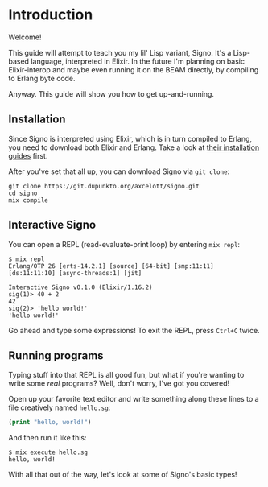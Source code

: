 # Introduction

Welcome!

This guide will attempt to teach you my lil' Lisp variant, Signo. It's a Lisp-based language, interpreted in Elixir. In the future I'm planning on basic Elixir-interop and maybe even running it on the BEAM directly, by compiling to Erlang byte code.

Anyway. This guide will show you how to get up-and-running.

## Installation

Since Signo is interpreted using Elixir, which is in turn compiled to Erlang, you need to download both Elixir and Erlang. Take a look at [their installation guides](https://elixir-lang.org/install.html) first.

After you've set that all up, you can download Signo via `git clone`:

```shell
git clone https://git.dupunkto.org/axcelott/signo.git
cd signo
mix compile
```

## Interactive Signo

You can open a REPL (read-evaluate-print loop) by entering `mix repl`:

```
$ mix repl
Erlang/OTP 26 [erts-14.2.1] [source] [64-bit] [smp:11:11] [ds:11:11:10] [async-threads:1] [jit]

Interactive Signo v0.1.0 (Elixir/1.16.2)
sig(1)> 40 + 2
42
sig(2)> 'hello world!'
'hello world!'
```

Go ahead and type some expressions! To exit the REPL, press `Ctrl+C` twice.

## Running programs

Typing stuff into that REPL is all good fun, but what if you're wanting to write some *real* programs? Well, don't worry, I've got you covered!

Open up your favorite text editor and write something along these lines to a file creatively named `hello.sg`:

```lisp
(print "hello, world!")
```

And then run it like this:

```
$ mix execute hello.sg
hello, world!
```

With all that out of the way, let's look at some of Signo's basic types!